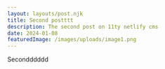 ```yaml
---
layout: layouts/post.njk
title: Second postttt
description: The second post on 11ty netlify cms
date: 2024-01-08
featuredImage: /images/uploads/image1.png
---
```


Secondddddd
